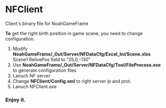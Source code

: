 # NFClient
Client's binary file for NoahGameFrame

**To** get the right birth position in game scene, you need to change configuration.

1. Modify **NoahGameFrame/_Out/Server/NFDataCfg/Excel_Ini/Scene.xlxs** Scene1 RelivePos field to "25,0,-130"
2. Use **NoahGameFrame/_Out/Server/NFDataCfg/Tool/FileProcess.exe** to generate configuration files
3. Lanuch NF server
4. Change **NFClient/Config.xml** to right server ip and prot.
5. Lanuch NFClient.exe


### Enjoy it.
